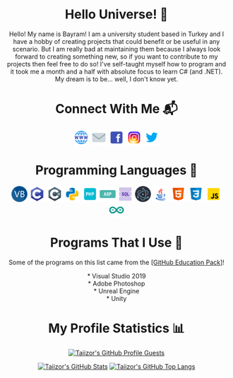 <h1 align="center">Hello Universe! 🚀</h1>

<p align="center">Hello! My name is Bayram! I am a university student based in Turkey and I have a hobby of creating projects that could benefit or be useful in any scenario. But I am really bad at maintaining them because I always look forward to creating something new, so if you want to contribute to my projects then feel free to do so! I've self-taught myself how to program and it took me a month and a half with absolute focus to learn C# (and .NET). My dream is to be... well, I don't know yet.</p>

<h1 align="center">Connect With Me 📬</h1>

<p align="left">
  <p align="center">
    <a href="https://www.taiizor.com" target="_blank"><img align="center" alt="WebSite" width="36px" src="https://raw.githubusercontent.com/Taiizor/Taiizor/master/.images/WebSite.png" /></a>
    <a href="mailto:taiizor@soferity.com" target="_blank"><img align="center" alt="Mail" width="36px" src="https://raw.githubusercontent.com/Taiizor/Taiizor/master/.images/Mail.png" /></a>
    <a href="https://www.facebook.com/ReaLTaiizor" target="_blank"><img align="center" alt="FaceBook" width="36px" src="https://raw.githubusercontent.com/Taiizor/Taiizor/master/.images/FaceBook.png" /></a>
    <a href="https://www.Instagram.com/Taiizor" target="_blank"><img align="center" alt="Instagram" width="36px" src="https://raw.githubusercontent.com/Taiizor/Taiizor/master/.images/Instagram.png" /></a>
    <a href="https://www.Twitter.com/ReaLTaiizor" target="_blank"><img align="center" alt="Twitter" width="36px" src="https://raw.githubusercontent.com/Taiizor/Taiizor/master/.images/Twitter.png" /></a>
  </p>
</p>

<h1 align="center">Programming Languages 📜</h1>

<p align="left">
  <p align="center">
    <img align="center" alt="VB" width="36px" src="https://raw.githubusercontent.com/Taiizor/Taiizor/master/.images/VB.png" />
    <img align="center" alt="C" width="36px" src="https://raw.githubusercontent.com/Taiizor/Taiizor/master/.images/C.png" />
    <img align="center" alt="C#" width="36px" src="https://raw.githubusercontent.com/Taiizor/Taiizor/master/.images/C%23.png" />
    <img align="center" alt="Python" width="36px" src="https://raw.githubusercontent.com/Taiizor/Taiizor/master/.images/Python.png" />
    <img align="center" alt="PHP" width="36px" src="https://raw.githubusercontent.com/Taiizor/Taiizor/master/.images/PHP.png" />
    <img align="center" alt="ASP" width="36px" src="https://raw.githubusercontent.com/Taiizor/Taiizor/master/.images/ASP.png" />
    <img align="center" alt="SQL" width="36px" src="https://raw.githubusercontent.com/Taiizor/Taiizor/master/.images/SQL.png" />
    <img align="center" alt="Electron" width="36px" src="https://raw.githubusercontent.com/Taiizor/Taiizor/master/.images/Electron.png" />
    <img align="center" alt="Java" width="36px" src="https://raw.githubusercontent.com/Taiizor/Taiizor/master/.images/Java.png" />
    <img align="center" alt="HTML 5" width="36px" src="https://raw.githubusercontent.com/Taiizor/Taiizor/master/.images/HTML5.png" />
    <img align="center" alt="CSS 3" width="36px" src="https://raw.githubusercontent.com/Taiizor/Taiizor/master/.images/CSS3.png" />
    <img align="center" alt="JS" width="36px" src="https://raw.githubusercontent.com/Taiizor/Taiizor/master/.images/JS.png" />
    <img align="center" alt="Arduino" width="36px" src="https://raw.githubusercontent.com/Taiizor/Taiizor/master/.images/Arduino.png" />
  </p>
</p>

<p>
  <h1 align="center">Programs That I Use 💖</h1>
</p>

<p align="center">Some of the programs on this list came from the <a href="https://education.github.com" target="_blank">[GitHub Education Pack]</a>!</p>

<p align="center">
  * Visual Studio 2019<br>
  * Adobe Photoshop<br>
  * Unreal Engine<br>
  * Unity
</p>

<h1 align="center">My Profile Statistics 📊</h1>

<p align="center"><a href="https://github.com/Taiizor"><img src="https://komarev.com/ghpvc/?&label=Profile+Views&username=Taiizor&color=2984CC&style=flat" alt="Taiizor's GitHub Profile Guests"/></a></p>
<p align="center">
  <a href="https://github.com/Taiizor"><img src="https://github-readme-stats.vercel.app/api?username=Taiizor&show_icons=true&theme=tokyonight&count_private=true&include_all_commits=true" alt="Taiizor's GitHub Stats"/></a>
  <a href="https://github.com/Taiizor?tab=repositories"><img src="https://github-readme-stats.vercel.app/api/top-langs/?username=Taiizor&layout=compact" alt="Taiizor's GitHub Top Langs"/></a>
</p>
